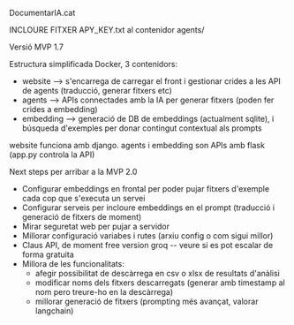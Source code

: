 DocumentarIA.cat

INCLOURE FITXER APY_KEY.txt al contenidor agents/

Versió MVP 1.7

Estructura simplificada Docker, 3 contenidors:
- website --> s'encarrega de carregar el front i gestionar crides a les API de agents (traducció, generar fitxers etc)
- agents --> APIs connectades amb la IA per generar fitxers (poden fer crides a embedding)
- embedding --> generació de DB de embeddings (actualment sqlite), i búsqueda d'exemples per donar contingut contextual als prompts

website funciona amb django. agents i embedding son APIs amb flask (app.py controla la API)



Next steps per arribar a la MVP 2.0

- Configurar embeddings en frontal per poder pujar fitxers d'exemple cada cop que s'executa un servei
- Configurar serveis per incloure embeddings en el prompt (traducció i generació de fitxers de moment)
- Mirar seguretat web per pujar a servidor
- Millorar configuració variabes i rutes (arxiu config o com sigui millor)
- Claus API, de moment free version groq -- veure si es pot escalar de forma gratuita
- Millora de les funcionalitats:
    - afegir possibilitat de descàrrega en csv o xlsx de resultats d'anàlisi
    - modificar noms dels fitxers descarregats (generar amb timestamp al nom pero treure-ho en la descàrrega) 
    - millorar generació de fitxers (prompting més avançat, valorar langchain)

